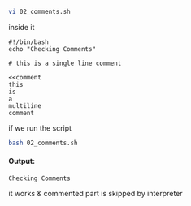 ```bash
vi 02_comments.sh
```  
inside it  
```vi
#!/bin/bash
echo "Checking Comments"

# this is a single line comment

<<comment
this
is
a
multiline
comment
```  
if we run the script  
```bash
bash 02_comments.sh
```  
#### Output:  
```vbnet
Checking Comments
```  
it works & commented part is skipped by interpreter  
